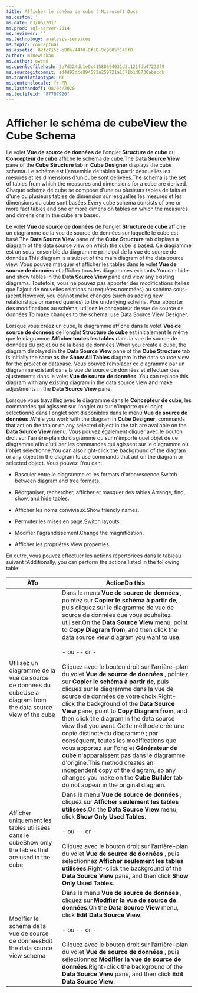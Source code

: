 ```yaml
---
title: Afficher le schéma de cube | Microsoft Docs
ms.custom: ''
ms.date: 03/06/2017
ms.prod: sql-server-2014
ms.reviewer: ''
ms.technology: analysis-services
ms.topic: conceptual
ms.assetid: 82fc715c-e08e-447d-8fc8-9c9005f145f0
author: minewiskan
ms.author: owend
ms.openlocfilehash: 2e7d324db1e0c41588694031d3c121fdb47233f9
ms.sourcegitcommit: ad4d92dce894592a259721a1571b1d8736abacdb
ms.translationtype: MT
ms.contentlocale: fr-FR
ms.lasthandoff: 08/04/2020
ms.locfileid: "87707920"
---
```

# <a name="view-the-cube-schema"></a><span data-ttu-id="f2dba-102">Afficher le schéma de cube</span><span class="sxs-lookup"><span data-stu-id="f2dba-102">View the Cube Schema</span></span>
  <span data-ttu-id="f2dba-103">Le volet **Vue de source de données** de l'onglet **Structure de cube** du **Concepteur de cube** affiche le schéma de cube.</span><span class="sxs-lookup"><span data-stu-id="f2dba-103">The **Data Source View** pane of the **Cube Structure** tab in **Cube Designer** displays the cube schema.</span></span> <span data-ttu-id="f2dba-104">Le schéma est l'ensemble de tables à partir desquelles les mesures et les dimensions d'un cube sont dérivées.</span><span class="sxs-lookup"><span data-stu-id="f2dba-104">The schema is the set of tables from which the measures and dimensions for a cube are derived.</span></span> <span data-ttu-id="f2dba-105">Chaque schéma de cube se compose d'une ou plusieurs tables de faits et d'une ou plusieurs tables de dimension sur lesquelles les mesures et les dimensions du cube sont basées.</span><span class="sxs-lookup"><span data-stu-id="f2dba-105">Every cube schema consists of one or more fact tables and one or more dimension tables on which the measures and dimensions in the cube are based.</span></span>  
  
 <span data-ttu-id="f2dba-106">Le volet **Vue de source de données** de l'onglet **Structure de cube** affiche un diagramme de la vue de source de données sur laquelle le cube est basé.</span><span class="sxs-lookup"><span data-stu-id="f2dba-106">The **Data Source View** pane of the **Cube Structure** tab displays a diagram of the data source view on which the cube is based.</span></span> <span data-ttu-id="f2dba-107">Ce diagramme est un sous-ensemble du diagramme principal de la vue de source de données.</span><span class="sxs-lookup"><span data-stu-id="f2dba-107">This diagram is a subset of the main diagram of the data source view.</span></span> <span data-ttu-id="f2dba-108">Vous pouvez masquer et afficher les tables dans le volet **Vue de source de données** et afficher tous les diagrammes existants.</span><span class="sxs-lookup"><span data-stu-id="f2dba-108">You can hide and show tables in the **Data Source View** pane and view any existing diagrams.</span></span> <span data-ttu-id="f2dba-109">Toutefois, vous ne pouvez pas apporter des modifications (telles que l'ajout de nouvelles relations ou requêtes nommées) au schéma sous-jacent.</span><span class="sxs-lookup"><span data-stu-id="f2dba-109">However, you cannot make changes (such as adding new relationships or named queries) to the underlying schema.</span></span> <span data-ttu-id="f2dba-110">Pour apporter des modifications au schéma, utilisez le concepteur de vue de source de données.</span><span class="sxs-lookup"><span data-stu-id="f2dba-110">To make changes to the schema, use Data Source View Designer.</span></span>  
  
 <span data-ttu-id="f2dba-111">Lorsque vous créez un cube, le diagramme affiché dans le volet **Vue de source de données** de l'onglet **Structure de cube** est initialement le même que le diagramme **Afficher toutes les tables** dans la vue de source de données du projet ou de la base de données.</span><span class="sxs-lookup"><span data-stu-id="f2dba-111">When you create a cube, the diagram displayed in the **Data Source View** pane of the **Cube Structure** tab is initially the same as the **Show All Tables** diagram in the data source view for the project or database.</span></span> <span data-ttu-id="f2dba-112">Vous pouvez remplacer ce diagramme par un diagramme existant dans la vue de source de données et effectuer des ajustements dans le volet **Vue de source de données** .</span><span class="sxs-lookup"><span data-stu-id="f2dba-112">You can replace this diagram with any existing diagram in the data source view and make adjustments in the **Data Source View** pane.</span></span>  
  
 <span data-ttu-id="f2dba-113">Lorsque vous travaillez avec le diagramme dans le **Concepteur de cube**, les commandes qui agissent sur l'onglet ou sur n'importe quel objet sélectionné dans l'onglet sont disponibles dans le menu **Vue de source de données** .</span><span class="sxs-lookup"><span data-stu-id="f2dba-113">While you work with the diagram in **Cube Designer**, commands that act on the tab or on any selected object in the tab are available on the **Data Source View** menu.</span></span> <span data-ttu-id="f2dba-114">Vous pouvez également cliquer avec le bouton droit sur l'arrière-plan du diagramme ou sur n'importe quel objet de ce diagramme afin d'utiliser les commandes qui agissent sur le diagramme ou l'objet sélectionné.</span><span class="sxs-lookup"><span data-stu-id="f2dba-114">You can also right-click the background of the diagram or any object in the diagram to use commands that act on the diagram or selected object.</span></span> <span data-ttu-id="f2dba-115">Vous pouvez :</span><span class="sxs-lookup"><span data-stu-id="f2dba-115">You can:</span></span>  
  
-   <span data-ttu-id="f2dba-116">Basculer entre le diagramme et les formats d'arborescence.</span><span class="sxs-lookup"><span data-stu-id="f2dba-116">Switch between diagram and tree formats.</span></span>  
  
-   <span data-ttu-id="f2dba-117">Réorganiser, rechercher, afficher et masquer des tables.</span><span class="sxs-lookup"><span data-stu-id="f2dba-117">Arrange, find, show, and hide tables.</span></span>  
  
-   <span data-ttu-id="f2dba-118">Afficher les noms conviviaux.</span><span class="sxs-lookup"><span data-stu-id="f2dba-118">Show friendly names.</span></span>  
  
-   <span data-ttu-id="f2dba-119">Permuter les mises en page.</span><span class="sxs-lookup"><span data-stu-id="f2dba-119">Switch layouts.</span></span>  
  
-   <span data-ttu-id="f2dba-120">Modifier l'agrandissement.</span><span class="sxs-lookup"><span data-stu-id="f2dba-120">Change the magnification.</span></span>  
  
-   <span data-ttu-id="f2dba-121">Afficher les propriétés.</span><span class="sxs-lookup"><span data-stu-id="f2dba-121">View properties.</span></span>  
  
 <span data-ttu-id="f2dba-122">En outre, vous pouvez effectuer les actions répertoriées dans le tableau suivant :</span><span class="sxs-lookup"><span data-stu-id="f2dba-122">Additionally, you can perform the actions listed in the following table:</span></span>  
  
|<span data-ttu-id="f2dba-123">À</span><span class="sxs-lookup"><span data-stu-id="f2dba-123">To</span></span>|<span data-ttu-id="f2dba-124">Action</span><span class="sxs-lookup"><span data-stu-id="f2dba-124">Do this</span></span>|  
|--------|-------------|  
|<span data-ttu-id="f2dba-125">Utilisez un diagramme de la vue de source de données du cube</span><span class="sxs-lookup"><span data-stu-id="f2dba-125">Use a diagram from the data source view of the cube</span></span>|<span data-ttu-id="f2dba-126">Dans le menu **Vue de source de données** , pointez sur **Copier le schéma à partir de**, puis cliquez sur le diagramme de vue de source de données que vous souhaitez utiliser.</span><span class="sxs-lookup"><span data-stu-id="f2dba-126">On the **Data Source View** menu, point to **Copy Diagram from**, and then click the data source view diagram you want to use.</span></span><br /><br /> <span data-ttu-id="f2dba-127">- ou -</span><span class="sxs-lookup"><span data-stu-id="f2dba-127">- or -</span></span><br /><br /> <span data-ttu-id="f2dba-128">Cliquez avec le bouton droit sur l’arrière-plan du volet **Vue de source de données** , pointez sur **Copier le schéma à partir de**, puis cliquez sur le diagramme dans la vue de source de données de votre choix.</span><span class="sxs-lookup"><span data-stu-id="f2dba-128">Right-click the background of the **Data Source View** pane, point to **Copy Diagram from**, and then click the diagram in the data source view that you want.</span></span> <span data-ttu-id="f2dba-129">Cette méthode crée une copie distincte du diagramme ; par conséquent, toutes les modifications que vous apportez sur l'onglet **Générateur de cube** n'apparaissent pas dans le diagramme d'origine.</span><span class="sxs-lookup"><span data-stu-id="f2dba-129">This method creates an independent copy of the diagram, so any changes you make on the **Cube Builder** tab do not appear in the original diagram.</span></span>|  
|<span data-ttu-id="f2dba-130">Afficher uniquement les tables utilisées dans le cube</span><span class="sxs-lookup"><span data-stu-id="f2dba-130">Show only the tables that are used in the cube</span></span>|<span data-ttu-id="f2dba-131">Dans le menu **Vue de source de données** , cliquez sur **Afficher seulement les tables utilisées**.</span><span class="sxs-lookup"><span data-stu-id="f2dba-131">On the **Data Source View** menu, click **Show Only Used Tables**.</span></span><br /><br /> <span data-ttu-id="f2dba-132">- ou -</span><span class="sxs-lookup"><span data-stu-id="f2dba-132">- or -</span></span><br /><br /> <span data-ttu-id="f2dba-133">Cliquez avec le bouton droit sur l’arrière-plan du volet **Vue de source de données** , puis sélectionnez **Afficher seulement les tables utilisées**.</span><span class="sxs-lookup"><span data-stu-id="f2dba-133">Right-click the background of the **Data Source View** pane, and then click **Show Only Used Tables**.</span></span>|  
|<span data-ttu-id="f2dba-134">Modifier le schéma de la vue de source de données</span><span class="sxs-lookup"><span data-stu-id="f2dba-134">Edit the data source view schema</span></span>|<span data-ttu-id="f2dba-135">Dans le menu **Vue de source de données** , cliquez sur **Modifier la vue de source de données**.</span><span class="sxs-lookup"><span data-stu-id="f2dba-135">On the **Data Source View** menu, click **Edit Data Source View**.</span></span><br /><br /> <span data-ttu-id="f2dba-136">- ou -</span><span class="sxs-lookup"><span data-stu-id="f2dba-136">- or -</span></span><br /><br /> <span data-ttu-id="f2dba-137">Cliquez avec le bouton droit sur l’arrière-plan du volet **Vue de source de données** , puis sélectionnez **Modifier la vue de source de données**.</span><span class="sxs-lookup"><span data-stu-id="f2dba-137">Right-click the background of the **Data Source View** pane, and then click **Edit Data Source View**.</span></span>|  
  
  
